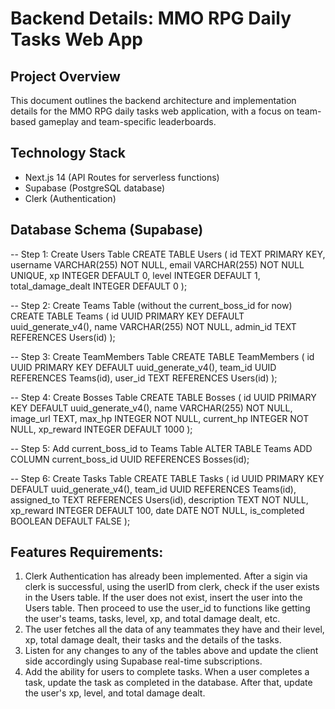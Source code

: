 # Backend Details: MMO RPG Daily Tasks Web App

## Project Overview
This document outlines the backend architecture and implementation details for the MMO RPG daily tasks web application, with a focus on team-based gameplay and team-specific leaderboards.

## Technology Stack
- Next.js 14 (API Routes for serverless functions)
- Supabase (PostgreSQL database)
- Clerk (Authentication)

## Database Schema (Supabase)

-- Step 1: Create Users Table
CREATE TABLE Users (
    id TEXT PRIMARY KEY,
    username VARCHAR(255) NOT NULL,
    email VARCHAR(255) NOT NULL UNIQUE,
    xp INTEGER DEFAULT 0,
    level INTEGER DEFAULT 1,
    total_damage_dealt INTEGER DEFAULT 0
);

-- Step 2: Create Teams Table (without the current_boss_id for now)
CREATE TABLE Teams (
    id UUID PRIMARY KEY DEFAULT uuid_generate_v4(),
    name VARCHAR(255) NOT NULL,
    admin_id TEXT REFERENCES Users(id)
);

-- Step 3: Create TeamMembers Table
CREATE TABLE TeamMembers (
    id UUID PRIMARY KEY DEFAULT uuid_generate_v4(),
    team_id UUID REFERENCES Teams(id),
    user_id TEXT REFERENCES Users(id)
);

-- Step 4: Create Bosses Table
CREATE TABLE Bosses (
    id UUID PRIMARY KEY DEFAULT uuid_generate_v4(),
    name VARCHAR(255) NOT NULL,
    image_url TEXT,
    max_hp INTEGER NOT NULL,
    current_hp INTEGER NOT NULL,
    xp_reward INTEGER DEFAULT 1000
);

-- Step 5: Add current_boss_id to Teams Table
ALTER TABLE Teams
ADD COLUMN current_boss_id UUID REFERENCES Bosses(id);

-- Step 6: Create Tasks Table
CREATE TABLE Tasks (
    id UUID PRIMARY KEY DEFAULT uuid_generate_v4(),
    team_id UUID REFERENCES Teams(id),
    assigned_to TEXT REFERENCES Users(id),
    description TEXT NOT NULL,
    xp_reward INTEGER DEFAULT 100,
    date DATE NOT NULL,
    is_completed BOOLEAN DEFAULT FALSE
);

## Features Requirements:

 1. Clerk Authentication has already been implemented. After a sigin via clerk is successful, using the userID from clerk, check if the user exists in the Users table. If the user does not exist, insert the user into the Users table. Then proceed to use the user_id to functions like getting the user's teams, tasks, level, xp, and total damage dealt, etc.
 2. The user fetches all the data of any teammates they have and their level, xp, total damage dealt, their tasks and the details of the tasks.
 3. Listen for any changes to any of the tables above and update the client side accordingly using Supabase real-time subscriptions.
 4. Add the ability for users to complete tasks. When a user completes a task, update the task as completed in the database. After that, update the user's xp, level, and total damage dealt.
